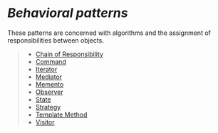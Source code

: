 # *Behavioral patterns*

These patterns are concerned with algorithms 
and the assignment of responsibilities between objects.

> + [Chain of Responsibility][1]
> + [Command][2]
> + [Iterator][3]
> + [Mediator][4]
> + [Memento][5]
> + [Observer][6]
> + [State][7]
> + [Strategy][8]
> + [Template Method][9]
> + [Visitor][10]

[1]: https://github.com/MaxBstr/OOP-Patterns/tree/main/3.%20Behavioral/1.%20Chain%20of%20Responsibility "Chain of Responsibility"
[2]: https://github.com/MaxBstr/OOP-Patterns/tree/main/3.%20Behavioral/2.%20Command "Command"
[3]: https://github.com/MaxBstr/OOP-Patterns/tree/main/3.%20Behavioral/3.%20Iterator "Iterator"
[4]: https://github.com/MaxBstr/OOP-Patterns/tree/main/3.%20Behavioral/4.%20Mediator "Mediator"
[5]: https://github.com/MaxBstr/OOP-Patterns/tree/main/3.%20Behavioral/5.%20Memento "Memento"
[6]: https://github.com/MaxBstr/OOP-Patterns/tree/main/3.%20Behavioral/6.%20Observer "Observer"
[7]: https://github.com/MaxBstr/OOP-Patterns/tree/main/3.%20Behavioral/7.%20State "State"
[8]: https://github.com/MaxBstr/OOP-Patterns/tree/main/3.%20Behavioral/8.%20Strategy "Strategy"
[9]: https://github.com/MaxBstr/OOP-Patterns/tree/main/3.%20Behavioral/9.%20Template%20Method "Template Method"
[10]: https://github.com/MaxBstr/OOP-Patterns/tree/main/3.%20Behavioral/_10.%20Visitor "Visitor"

